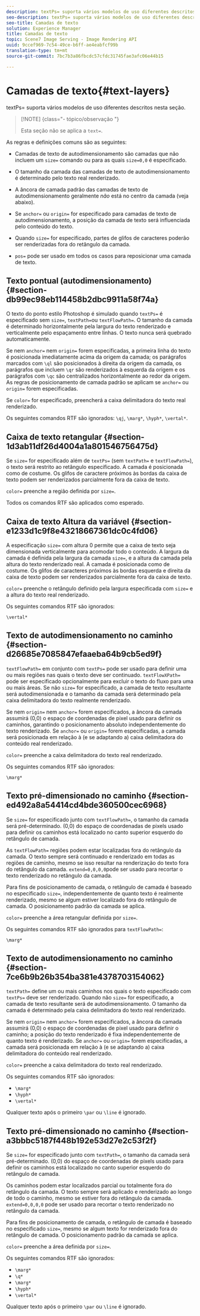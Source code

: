 ```yaml
---
description: textPs= suporta vários modelos de uso diferentes descritos nesta seção.
seo-description: textPs= suporta vários modelos de uso diferentes descritos nesta seção.
seo-title: Camadas de texto
solution: Experience Manager
title: Camadas de texto
topic: Scene7 Image Serving - Image Rendering API
uuid: 9ccef969-7c54-49ce-b6ff-ae4eabfcf99b
translation-type: tm+mt
source-git-commit: 7bc7b3a86fbcdc57cfdc31745fae3afc06e44b15

---
```



# Camadas de texto{#text-layers}

textPs= suporta vários modelos de uso diferentes descritos nesta seção.

>[!NOTE] {class=&quot;- tópico/observação &quot;}
>
>Esta seção não se aplica a `text=`.

As regras e definições comuns são as seguintes:

* Camadas de texto de autodimensionamento são camadas que não incluem um `size=` comando ou para as quais `size=0,0` é especificado.

* O tamanho da camada das camadas de texto de autodimensionamento é determinado pelo texto real renderizado.
* A âncora de camada padrão das camadas de texto de autodimensionamento geralmente *não* está no centro da camada (veja abaixo).
* Se `anchor=` ou `origin=` for especificado para camadas de texto de autodimensionamento, a posição da camada de texto será influenciada pelo conteúdo do texto.

* Quando `size=` for especificado, partes de glifos de caracteres poderão ser renderizadas fora do retângulo da camada.
* `pos=` pode ser usado em todos os casos para reposicionar uma camada de texto.

## Texto pontual (autodimensionamento) {#section-db99ec98eb114458b2dbc9911a58f74a}

O texto do ponto estilo Photoshop é simulado quando `textPs=` é especificado sem `size=`, `textPath=`ou `textFlowPath=`. O tamanho da camada é determinado horizontalmente pela largura do texto renderizado e verticalmente pelo espaçamento entre linhas. O texto nunca será quebrado automaticamente.

Se nem `anchor=` nem `origin=` forem especificadas, a primeira linha do texto é posicionada imediatamente acima da origem da camada; os parágrafos marcados com `\ql` são posicionados à direita da origem da camada, os parágrafos que incluem `\qr` são renderizados à esquerda da origem e os parágrafos com `\qc` são centralizados horizontalmente ao redor da origem. As regras de posicionamento de camada padrão se aplicam se `anchor=` ou `origin=` forem especificadas.

Se `color=` for especificado, preencherá a caixa delimitadora do texto real renderizado.

Os seguintes comandos RTF são ignorados: `\qj`, `\marg*`, `\hyph*`, `\vertal*`.

## Caixa de texto retangular {#section-1d3ab11df26d4004a1a801546756475d}

Se `size=` for especificado além de `textPs=` (sem `textPath=` e `textFlowPath=`), o texto será restrito ao retângulo especificado. A camada é posicionada como de costume. Os glifos de caractere próximos às bordas da caixa de texto podem ser renderizados parcialmente fora da caixa de texto.

`color=` preenche a região definida por `size=`.

Todos os comandos RTF são aplicados como esperado.

## Caixa de texto Altura da variável {#section-e1233d1c9f8e43218667361dc0c4fd06}

A especificação `size=` com altura 0 permite que a caixa de texto seja dimensionada verticalmente para acomodar todo o conteúdo. A largura da camada é definida pela largura da camada `size=`, e a altura da camada pela altura do texto renderizado real. A camada é posicionada como de costume. Os glifos de caracteres próximos às bordas esquerda e direita da caixa de texto podem ser renderizados parcialmente fora da caixa de texto.

`color=` preenche o retângulo definido pela largura especificada com `size=` e a altura do texto real renderizado.

Os seguintes comandos RTF são ignorados:

`\vertal*`

## Texto de autodimensionamento no caminho {#section-d26685e7085847efaaeba64b9cb5ed9f}

`textFlowPath=` em conjunto com `textPs=` pode ser usado para definir uma ou mais regiões nas quais o texto deve ser continuado. `textFlowXPath=` pode ser especificado opcionalmente para excluir o texto do fluxo para uma ou mais áreas. Se não `size=` for especificado, a camada de texto resultante será autodimensionada e o tamanho da camada será determinado pela caixa delimitadora do texto realmente renderizado.

Se nem `origin=` nem `anchor=` forem especificados, a âncora da camada assumirá (0,0) o espaço de coordenadas de pixel usado para definir os caminhos, garantindo o posicionamento absoluto independentemente do texto renderizado. Se `anchor=` ou `origin=` forem especificadas, a camada será posicionada em relação à (e se adaptando a) caixa delimitadora do conteúdo real renderizado.

`color=` preenche a caixa delimitadora do texto real renderizado.

Os seguintes comandos RTF são ignorados:

`\marg*`

## Texto pré-dimensionado no caminho {#section-ed492a8a54414cd4bde360500cec6968}

Se `size=` for especificado junto com `textFlowPath=`, o tamanho da camada será pré-determinado. (0,0) do espaço de coordenadas de pixels usado para definir os caminhos está localizado no canto superior esquerdo do retângulo de camada.

As `textFlowPath=` regiões podem estar localizadas fora do retângulo da camada. O texto sempre será continuado e renderizado em todas as regiões de caminho, mesmo se isso resultar na renderização do texto fora do retângulo da camada. `extend=0,0,0,0`pode ser usado para recortar o texto renderizado no retângulo da camada.

Para fins de posicionamento de camada, o retângulo de camada é baseado no especificado `size=`, independentemente de quanto texto é realmente renderizado, mesmo se algum estiver localizado fora do retângulo de camada. O posicionamento padrão da camada se aplica.

`color=` preenche a área retangular definida por `size=`.

Os seguintes comandos RTF são ignorados para `textFlowPath=`:

`\marg*`

## Texto de autodimensionamento no caminho {#section-7ce6b9b26b354ba381e4378703154062}

`textPath=` define um ou mais caminhos nos quais o texto especificado com `textPs=` deve ser renderizado. Quando não `size=` for especificado, a camada de texto resultante será de autodimensionamento. O tamanho da camada é determinado pela caixa delimitadora do texto real renderizado.

Se nem `origin=` nem `anchor=` forem especificados, a âncora da camada assumirá (0,0) o espaço de coordenadas de pixel usado para definir o caminho; a posição do texto renderizado é fixa independentemente de quanto texto é renderizado. Se `anchor=` ou `origin=` forem especificadas, a camada será posicionada em relação à (e se adaptando a) caixa delimitadora do conteúdo real renderizado.

`color=` preenche a caixa delimitadora do texto real renderizado.

Os seguintes comandos RTF são ignorados:

* `\marg*`
* `\hyph*`
* `\vertal*`

Qualquer texto após o primeiro `\par` ou `\line` é ignorado.

## Texto pré-dimensionado no caminho {#section-a3bbbc5187f448b192e53d27e2c53f2f}

Se `size=` for especificado junto com `textPath=`, o tamanho da camada será pré-determinado. (0,0) do espaço de coordenadas de pixels usado para definir os caminhos está localizado no canto superior esquerdo do retângulo de camada.

Os caminhos podem estar localizados parcial ou totalmente fora do retângulo da camada. O texto sempre será aplicado e renderizado ao longo de todo o caminho, mesmo se estiver fora do retângulo da camada. `extend=0,0,0,0` pode ser usado para recortar o texto renderizado no retângulo da camada.

Para fins de posicionamento de camada, o retângulo de camada é baseado no especificado `size=`, mesmo se algum texto for renderizado fora do retângulo de camada. O posicionamento padrão da camada se aplica.

`color=` preenche a área definida por `size=`.

Os seguintes comandos RTF são ignorados:

* `\marg*`
* `\q*`
* `\marg*`
* `\hyph*`
* `\vertal*`

Qualquer texto após o primeiro `\par` ou `\line` é ignorado.

